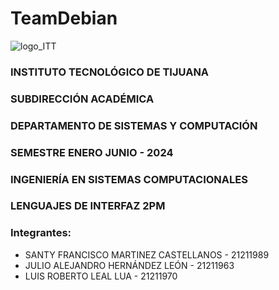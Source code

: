 # TeamDebian
![logo_ITT](https://github.com/SantyDebian19/TeamDebian/assets/105742969/a652dc3f-4b45-4d8e-b1ac-2e58755d7faa)

### INSTITUTO TECNOLÓGICO DE TIJUANA
### SUBDIRECCIÓN ACADÉMICA
### DEPARTAMENTO DE SISTEMAS Y COMPUTACIÓN
### SEMESTRE  ENERO JUNIO - 2024
### INGENIERÍA EN SISTEMAS COMPUTACIONALES
### LENGUAJES DE INTERFAZ 2PM


### Integrantes:

* SANTY FRANCISCO MARTINEZ CASTELLANOS - 21211989
* JULIO ALEJANDRO HERNÁNDEZ LEÓN - 21211963
* LUIS ROBERTO LEAL LUA - 21211970
